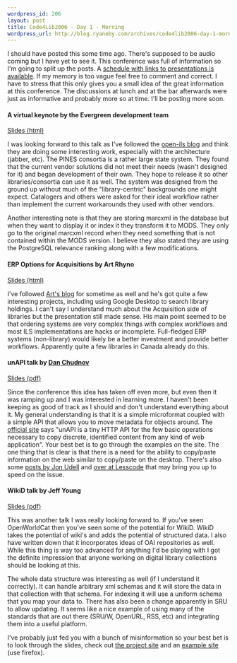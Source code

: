 ```yaml
--- 
wordpress_id: 206
layout: post
title: Code4Lib2006 - Day 1 - Morning
wordpress_url: http://blog.ryaneby.com/archives/code4lib2006-day-1-morning/
---
```

I should have posted this some time ago. There's supposed to be audio coming but I have yet to see it. This conference was full of information so I'm going to split up the posts. A <a href="http://www.code4lib.org/2006/schedule">schedule with links to presentations is available</a>.  If my memory is too vague feel free to comment and correct. I have to stress that this only gives you a small idea of the great information at this conference. The discussions at lunch and at the bar afterwards were just as informative and probably more so at time. I'll be posting more soon.

<h4>A virtual keynote by the Evergreen development team</h4>

<a href="http://open-ils.org/documentation/presentations/code4lib2006/code4libcon-pines-1.html">Slides (html)</a>

I was looking forward to this talk as I've followed the <a href="http://open-ils.org/blog/">open-ils blog</a> and think they are doing some interesting work, especially with the architecture (jabber, etc). The PINES consortia is a rather large state system. They found that the current vendor solutions did not meet their needs (wasn't designed for it) and began development of their own. They hope to release it so other libraries/consortia can use it as well. The system was designed from the ground up without much of the "library-centric" backgrounds one might expect. Catalogers and others were asked for their ideal workflow rather than implement the current workarounds they used with other vendors.

Another interesting note is that they are storing marcxml in the database but when they want to display it or index it they transform it to MODS. They only go to the original marcxml record when they need something that is not contained within the MODS version.  I believe they also stated they are using the PostgreSQL relevance ranking along with a few modifications.

<h4>ERP Options for Acquisitions by Art Rhyno</h4>

<a href="http://librarycog.uwindsor.ca:8087/artblog/librarycog/resources/erp/erp.html">Slides (html)</a>

I've followed <a href="http://librarycog.uwindsor.ca:8087/artblog/librarycog">Art's blog</a> for sometime as well and he's got quite a few interesting projects, including using Google Desktop to search library holdings. I can't say I understand much about the Acquisition side of libraries but the presentation still made sense. His main point seemed to be that ordering systems are very complex things with complex workflows and most ILS implementations are hacks or incomplete. Full-fledged ERP systems (non-library) would likely be a better investment and provide better workflows. Apparently quite a few libraries in Canada already do this.

<h4>unAPI talk by <a href="http://onebiglibrary.net/">Dan Chudnov</a></h4>

<a href="http://onebiglibrary.net/files/20060215-c4lc-unapi-opa.pdf">Slides (pdf)</a>

Since the conference this idea has taken off even more, but even then it was ramping up and I was interested in learning more. I haven't been keeping as good of track as I should and don't understand everything about it. My general understanding is that it is a simple microformat coupled with a simple API that allows you to move metadata for objects around. The <a href="http://unapi.info/">official site</a> says "unAPI is a tiny HTTP API for the few basic operations necessary to copy discrete, identified content from any kind of web application". Your best bet is to go through the examples on the site. The one thing that is clear is that there is a need for the ability to copy/paste information on the web similar to copy/paste on the desktop. There's also some <a href="http://weblog.infoworld.com/udell/2006/03/16.html">posts by Jon Udell</a> and <a href="http://lesscode.org/2005/10/21/baby-steps-to-synergistic-web-apps/">over at Lesscode</a> that may bring you up to speed on the issue.

<h4>WikiD talk by Jeff Young</h4>

<a href="http://www.code4lib.org/files/WikiDcode4lib.pdf">Slides (pdf)</a>

This was another talk I was really looking forward to. If you've seen OpenWorldCat then you've seen some of the potential for WikiD. WikiD takes the potential of wiki's and adds the potential of structured data. I also have written down that it incorporates ideas of OAI repositories as well. While this thing is way too advanced for anything I'd be playing with I got the definite impression that anyone working on digital library collections should be looking at this.

The whole data structure was interesting as well (if I understand it correctly). It can handle arbitrary xml schemas and it will store the data in that collection with that schema. For indexing it will use a uniform schema that you map your data to. There has also been a change apparently in SRU to allow updating. It seems like a nice example of using many of the standards that are out there (SRU/W, OpenURL, RSS, etc) and integrating them into a useful platform.

I've probably just fed you with a bunch of misinformation so your best bet is to look through the slides, check out <a href="http://www.oclc.org/research/projects/wikid/default.htm">the project site</a> and an <a href="http://alcme.oclc.org/wikid/FrontPage">example site</a> (use firefox).

